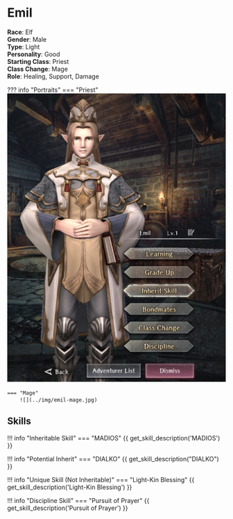 # Emil

**Race**: Elf  
**Gender**: Male  
**Type**: Light  
**Personality**: Good  
**Starting Class**: Priest  
**Class Change**: Mage  
**Role**: Healing, Support, Damage

??? info "Portraits"
    === "Priest"
        ![](../img/emil-priest.jpg)

    === "Mage"
        ![](../img/emil-mage.jpg)

## Skills

!!! info "Inheritable Skill"
    === "MADIOS"
        {{ get_skill_description('MADIOS') }}

!!! info "Potential Inherit"
    === "DIALKO"
        {{ get_skill_description("DIALKO") }}
        
!!! info "Unique Skill (Not Inheritable)"
    === "Light-Kin Blessing"
        {{ get_skill_description('Light-Kin Blessing') }}
        
!!! info "Discipline Skill"
    === "Pursuit of Prayer"
        {{ get_skill_description('Pursuit of Prayer') }}
